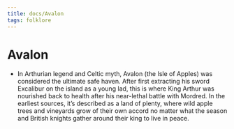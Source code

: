 ```yaml
---
title: docs/Avalon
tags: folklore
---
```


# Avalon
- In Arthurian legend and Celtic myth, Avalon (the Isle of Apples) was considered the ultimate safe haven. After first extracting his sword Excalibur on the island as a young lad, this is where King Arthur was nourished back to health after his near-lethal battle with Mordred. In the earliest sources, it’s described as a land of plenty, where wild apple trees and vineyards grow of their own accord no matter what the season and British knights gather around their king to live in peace.